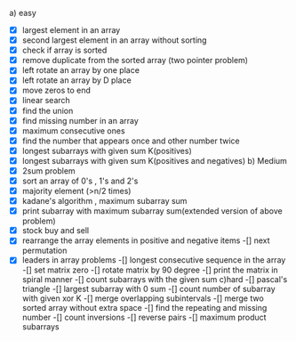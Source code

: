 a) easy
 -[X] largest element in an array
 -[X] second largest element in an array without sorting
 -[X] check if array is sorted
 -[X] remove duplicate from the sorted array (two pointer problem)
 -[X] left rotate an array by one place
 -[X] left rotate an array by D place
 -[X] move zeros to end
 -[X] linear search
 -[X] find the union
 -[X] find missing number in an array
 -[X] maximum consecutive ones
 -[X] find the number that appears once and other number twice
 -[X] longest subarrays with given sum K(positives)
 -[X] longest subarrays with given sum K(positives and negatives)
b) Medium
 -[X] 2sum problem
 -[X] sort an array of 0's , 1's and 2's
 -[X] majority element (>n/2 times)
 -[X] kadane's algorithm , maximum subarray sum
 -[X] print subarray with maximum subarray sum(extended version of above problem)
 -[X] stock buy and sell
 -[X] rearrange the array elements in positive and negative items
 -[] next permutation
 -[X] leaders in array problems
 -[] longest consecutive sequence in the array
 -[] set matrix zero
 -[] rotate matrix by 90 degree
 -[] print the matrix in spiral manner
 -[] count subarrays with the given sum
c)hard
 -[] pascal's triangle
 -[] largest subarray with 0 sum
 -[] count number of subarray with given xor K
 -[] merge overlapping subintervals
 -[] merge two sorted array without extra space
 -[] find the repeating and missing number
 -[] count inversions
 -[] reverse pairs
 -[] maximum product subarrays